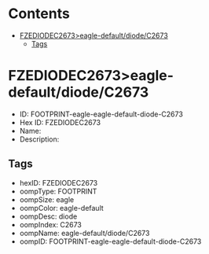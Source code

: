 



Contents
========

* [FZEDIODEC2673>eagle-default/diode/C2673](#fzediodec2673eagle-defaultdiodec2673)
	* [Tags](#tags)

# FZEDIODEC2673>eagle-default/diode/C2673

- ID: FOOTPRINT-eagle-eagle-default-diode-C2673
- Hex ID: FZEDIODEC2673
- Name: 
- Description: 

## Tags

- hexID: FZEDIODEC2673
- oompType: FOOTPRINT
- oompSize: eagle
- oompColor: eagle-default
- oompDesc: diode
- oompIndex: C2673
- oompName: eagle-default/diode/C2673
- oompID: FOOTPRINT-eagle-eagle-default-diode-C2673
